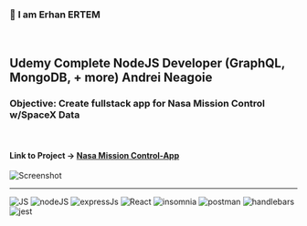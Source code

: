 ### 👋 **I am Erhan ERTEM**

&emsp;

## Udemy Complete NodeJS Developer (GraphQL, MongoDB, + more) Andrei Neagoie

### **Objective:** Create fullstack app for Nasa Mission Control w/SpaceX Data

&emsp;

#### Link to Project &rarr; [Nasa Mission Control-App](https://...)

![Screenshot](screenshot.gif)

---

![JS](https://img.shields.io/badge/JavaScript-323330?style=for-the-badge&logo=javascript&logoColor=F7DF1E) ![nodeJS](https://img.shields.io/badge/Node.js-339933?style=for-the-badge&logo=nodedotjs&logoColor=white) ![expressJs](https://img.shields.io/badge/Express.js-000000?style=for-the-badge&logo=express&logoColor=white) ![React](https://img.shields.io/badge/React-20232A?style=for-the-badge&logo=react&logoColor=61DAF) ![insomnia](https://img.shields.io/badge/Insomnia-5849be?style=for-the-badge&logo=Insomnia&logoColor=white) ![postman](https://img.shields.io/badge/Postman-FF6C37?style=for-the-badge&logo=Postman&logoColor=white) ![handlebars](https://img.shields.io/badge/Handlebars%20js-f0772b?style=for-the-badge&logo=handlebarsdotjs&logoColor=black) ![jest](https://img.shields.io/badge/Jest-C21325?style=for-the-badge&logo=jest&logoColor=white)

&emsp;
